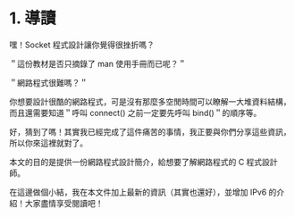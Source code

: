 # 1. 導讀

嘿！Socket 程式設計讓你覺得很挫折嗎？

＂這份教材是否只摘錄了 man 使用手冊而已呢？＂

＂網路程式很難嗎？＂

你想要設計很酷的網路程式，可是沒有那麼多空閒時間可以瞭解一大堆資料結構，而且還需要知道＂呼叫 connect() 之前一定要先呼叫 bind()＂的順序等。

好，猜到了嗎！其實我已經完成了這件痛苦的事情，我正要與你們分享這些資訊，所以你來這裡就對了。

本文的目的是提供一份網路程式設計簡介，給想要了解網路程式的 C 程式設計師。

在這邊做個小結，我在本文件加上最新的資訊（其實也還好），並增加 IPv6 的介紹！大家盡情享受閱讀吧！
